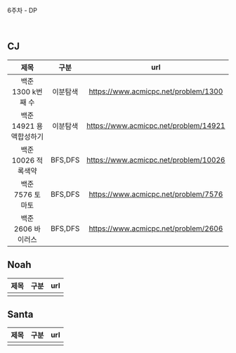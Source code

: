 6주차 - DP

</br>

## CJ

|제목|구분|url|
|:------:|:---:|:---:|
|백준 1300 k번째 수|이분탐색|https://www.acmicpc.net/problem/1300|
|백준 14921 용액합성하기|이분탐색|https://www.acmicpc.net/problem/14921|
|백준 10026 적록색약|BFS,DFS|https://www.acmicpc.net/problem/10026|
|백준 7576 토마토|BFS,DFS|https://www.acmicpc.net/problem/7576|
|백준 2606 바이러스|BFS,DFS|https://www.acmicpc.net/problem/2606|

## Noah

| 제목 | 구분 | url |
|:------:|:---:|:---:|
||||


## Santa

|제목|구분|url|
|:------:|:---:|:---:|
||||